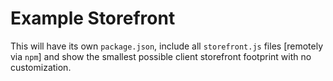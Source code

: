 # Example Storefront

This will have its own `package.json`, include all `storefront.js` files [remotely
via `npm`] and show the smallest possible client storefront footprint with no
customization.
